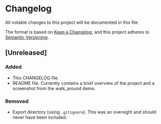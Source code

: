 # Changelog

All notable changes to this project will be documented in this file.

The format is based on [Keep a Changelog](https://keepachangelog.com/en/1.0.0/),
and this project adheres to [Semantic Versioning](https://semver.org/spec/v2.0.0.html).

## [Unreleased]

### Added

- This CHANGELOG file.
- README file. Currently contains a brief overview of the project and a screenshot from the walk_around demo.

### Removed

- Export directory (using `.gitignore`). This was an oversight and should never have been included.
